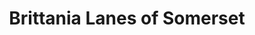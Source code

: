 ---
title: "Brittania Lanes of Somerset"
url: /bridgwater/brittania-lanes-of-somerset/
shop: storage rental
---